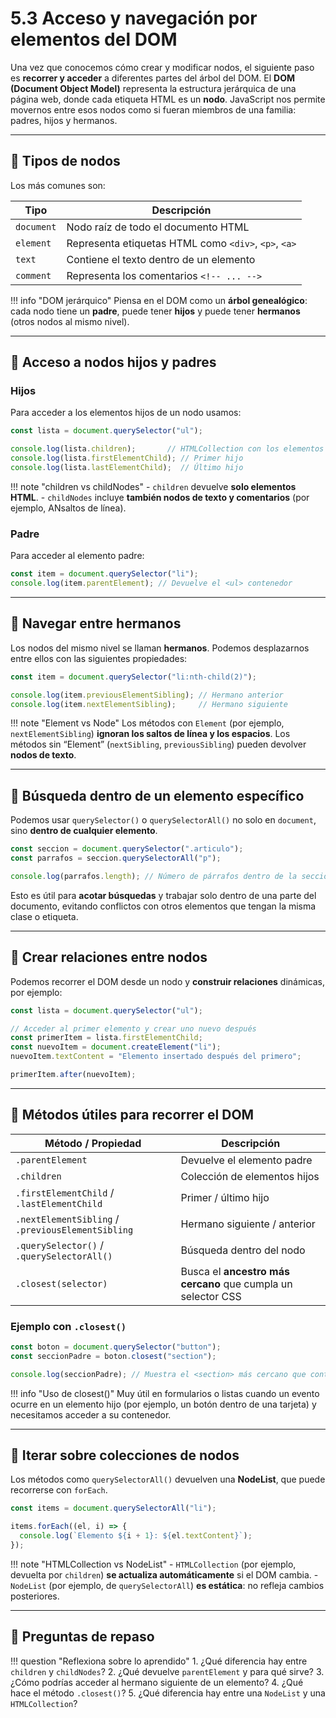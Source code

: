 # 5.3 Acceso y navegación por elementos del DOM

Una vez que conocemos cómo crear y modificar nodos, el siguiente paso es **recorrer y acceder** a diferentes partes del árbol del DOM.
El **DOM (Document Object Model)** representa la estructura jerárquica de una página web, donde cada etiqueta HTML es un **nodo**.
JavaScript nos permite movernos entre esos nodos como si fueran miembros de una familia: padres, hijos y hermanos.

---

## 📌 Tipos de nodos

Los más comunes son:

| Tipo       | Descripción                                          |
| ---------- | ---------------------------------------------------- |
| `document` | Nodo raíz de todo el documento HTML                  |
| `element`  | Representa etiquetas HTML como `<div>`, `<p>`, `<a>` |
| `text`     | Contiene el texto dentro de un elemento              |
| `comment`  | Representa los comentarios `<!-- ... -->`            |

!!! info "DOM jerárquico"
    Piensa en el DOM como un **árbol genealógico**:
    cada nodo tiene un **padre**, puede tener **hijos** y puede tener **hermanos** (otros nodos al mismo nivel).

---

## 📌 Acceso a nodos hijos y padres

### Hijos

Para acceder a los elementos hijos de un nodo usamos:

```js
const lista = document.querySelector("ul");

console.log(lista.children);       // HTMLCollection con los elementos hijos
console.log(lista.firstElementChild); // Primer hijo
console.log(lista.lastElementChild);  // Último hijo
```

!!! note "children vs childNodes"
    - `children` devuelve **solo elementos HTML**.
    - `childNodes` incluye **también nodos de texto y comentarios** (por ejemplo, ANsaltos de línea).

### Padre

Para acceder al elemento padre:

```js
const item = document.querySelector("li");
console.log(item.parentElement); // Devuelve el <ul> contenedor
```

---

## 📌 Navegar entre hermanos

Los nodos del mismo nivel se llaman **hermanos**.
Podemos desplazarnos entre ellos con las siguientes propiedades:

```js
const item = document.querySelector("li:nth-child(2)");

console.log(item.previousElementSibling); // Hermano anterior
console.log(item.nextElementSibling);     // Hermano siguiente
```

!!! note "Element vs Node"
    Los métodos con `Element` (por ejemplo, `nextElementSibling`) **ignoran los saltos de línea y los espacios**.
    Los métodos sin “Element” (`nextSibling`, `previousSibling`) pueden devolver **nodos de texto**.

---

## 📌 Búsqueda dentro de un elemento específico

Podemos usar `querySelector()` o `querySelectorAll()` no solo en `document`, sino **dentro de cualquier elemento**.

```js
const seccion = document.querySelector(".articulo");
const parrafos = seccion.querySelectorAll("p");

console.log(parrafos.length); // Número de párrafos dentro de la sección
```

Esto es útil para **acotar búsquedas** y trabajar solo dentro de una parte del documento, evitando conflictos con otros elementos que tengan la misma clase o etiqueta.

---

## 📌 Crear relaciones entre nodos

Podemos recorrer el DOM desde un nodo y **construir relaciones** dinámicas, por ejemplo:

```js
const lista = document.querySelector("ul");

// Acceder al primer elemento y crear uno nuevo después
const primerItem = lista.firstElementChild;
const nuevoItem = document.createElement("li");
nuevoItem.textContent = "Elemento insertado después del primero";

primerItem.after(nuevoItem);
```

---

## 📌 Métodos útiles para recorrer el DOM

| Método / Propiedad                                | Descripción                                                  |
| ------------------------------------------------- | ------------------------------------------------------------ |
| `.parentElement`                                  | Devuelve el elemento padre                                   |
| `.children`                                       | Colección de elementos hijos                                 |
| `.firstElementChild` / `.lastElementChild`        | Primer / último hijo                                         |
| `.nextElementSibling` / `.previousElementSibling` | Hermano siguiente / anterior                                 |
| `.querySelector()` / `.querySelectorAll()`        | Búsqueda dentro del nodo                                     |
| `.closest(selector)`                              | Busca el **ancestro más cercano** que cumpla un selector CSS |

### Ejemplo con `.closest()`

```js
const boton = document.querySelector("button");
const seccionPadre = boton.closest("section");

console.log(seccionPadre); // Muestra el <section> más cercano que contiene el botón
```

!!! info "Uso de closest()"
    Muy útil en formularios o listas cuando un evento ocurre en un elemento hijo
    (por ejemplo, un botón dentro de una tarjeta) y necesitamos acceder a su contenedor.

---

## 📌 Iterar sobre colecciones de nodos

Los métodos como `querySelectorAll()` devuelven una **NodeList**, que puede recorrerse con `forEach`.

```js
const items = document.querySelectorAll("li");

items.forEach((el, i) => {
  console.log(`Elemento ${i + 1}: ${el.textContent}`);
});
```

!!! note "HTMLCollection vs NodeList"
    - `HTMLCollection` (por ejemplo, devuelta por `children`) **se actualiza automáticamente** si el DOM cambia.
    - `NodeList` (por ejemplo, de `querySelectorAll`) **es estática**: no refleja cambios posteriores.

---

## 📝 Preguntas de repaso

!!! question "Reflexiona sobre lo aprendido"
      1. ¿Qué diferencia hay entre `children` y `childNodes`?
      2. ¿Qué devuelve `parentElement` y para qué sirve?
      3. ¿Cómo podrías acceder al hermano siguiente de un elemento?
      4. ¿Qué hace el método `.closest()`?
      5. ¿Qué diferencia hay entre una `NodeList` y una `HTMLCollection`?

